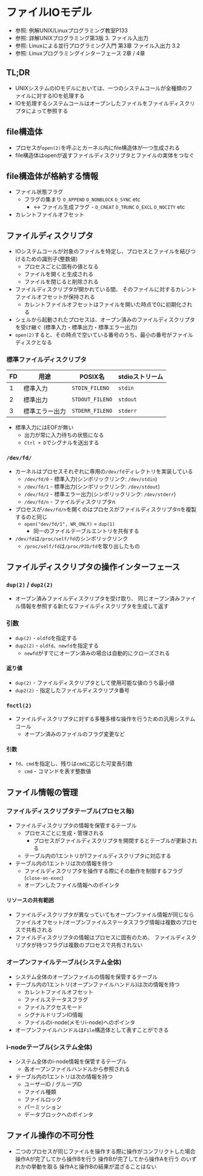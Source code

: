 # ファイルIOモデル
- 参照: 例解UNIX/Linuxプログラミング教室P133
- 参照: 詳解UNIXプログラミング第3版 3. ファイル入出力
- 参照: Linuxによる並行プログラミング入門 第3章 ファイル入出力 3.2
- 参照: Linuxプログラミングインターフェース 2章 / 4章

## TL;DR
- UNIXシステムのIOモデルにおいては、一つのシステムコールが全種類のファイルに対するIOを処理する
- IOを処理するシステムコールはオープンしたファイルをファイルディスクリプタによって参照する

## file構造体
- プロセスが`open(2)`を呼ぶとカーネル内にfile構造体が一つ生成される
- file構造体はopenが返すファイルディスクリプタとファイルの実体をつなぐ

## file構造体が格納する情報
- ファイル状態フラグ
  - フラグの集まり `O_APPEND` `O_NONBLOCK` `O_SYNC` etc
    - <-> ファイル生成フラグ - `O_CREAT` `O_TRUNC` `O_EXCL` `O_NOCITY` etc
- カレントファイルオフセット

## ファイルディスクリプタ
- IOシステムコールが対象のファイルを特定し、プロセスとファイルを結びつけるための識別子(整数値)
  - プロセスごとに固有の値となる
  - ファイルを開くと生成される
  - ファイルを閉じると削除される
- ファイルディスクリプタが開かれている間、
  そのファイルに対するカレントファイルオフセットが保持される
  - カレントファイルオフセットはファイルを開いた時点で0に初期化される
- シェルから起動されたプロセスは、オープン済みのファイルディスクリプタを受け継ぐ
  (標準入力・標準出力・標準エラー出力)
- `open(2)`すると、その時点で空いている番号のうち、最小の番号がファイルディスクとなる

### 標準ファイルディスクリプタ
| FD | 用途           | POSIX名         | stdioストリーム  |
| -  | -              | -               | -                |
| 1  | 標準入力       | `STDIN_FILENO`  | `stdin`          |
| 2  | 標準出力       | `STDOUT_FILENO` | `stdout`         |
| 3  | 標準エラー出力 | `STDERR_FILENO` | `stderr`         |

- 標準入力にはEOFが無い
  - 出力が常に入力待ちの状態になる
  - `Ctrl + D`でシグナルを送出する

### `/dev/fd/`
- カーネルはプロセスそれぞれに専用の`/dev/fd`ディレクトリを実装している
  - `/dev/fd/0` - 標準入力(シンボリックリンク: `/dev/stdin`)
  - `/dev/fd/1` - 標準出力(シンボリックリンク: `/dev/stdout`)
  - `/dev/fd/2` - 標準エラー出力(シンボリックリンク: `/dev/stderr`)
  - `/dev/fd/n` - ファイルディスクリプタn
- プロセスが`/dev/fd/n`を開くのはプロセスがファイルディスクリプタnを複製するのと同じ
  - `open("dev/fd/1", WR_ONLY)` = `dup(1)`
    - 同一のファイルテーブルエントリを共有する
- `/dev/fd`は`/proc/self/fd`のシンボリックリンク
  - `/proc/self/fd`は`/proc/PID/fd`を取り出したもの

## ファイルディスクリプタの操作インターフェース
### `dup(2)` / `dup2(2)`
- オープン済みファイルディスクリプタを受け取り、
  同じオープン済みファイル情報を参照する新たなファイルディスクリプタを生成して返す

### 引数
- `dup(2)` - `oldfd`を指定する
- `dup2(2)` - `oldfd`、`newfd`を指定する
  - `newfd`がすでにオープン済みの場合は自動的にクローズされる

#### 返り値
- `dup(2)` - ファイルディスクリプタとして使用可能な値のうち最小値
- `dup2(2)` - 指定したファイルディスクリプタ番号

### `fnctl(2)`
- ファイルディスクリプタに対する多種多様な操作を行うための汎用システムコール
  - オープン済みのファイルのフラグ変更など

#### 引数
- `fd`、`cmd`を指定し、残りは`cmd`に応じた可変長引数
  - `cmd` - コマンドを表す整数値

## ファイル情報の管理
### ファイルディスクリプタテーブル(プロセス毎)
- ファイルディスクリプタの情報を保管するテーブル
  - プロセスごとに生成・管理される
    - プロセスがファイルディスクリプタを開閉するとテーブルが更新される
  - テーブル内の1エントリが1ファイルディスクリプタに対応する
- テーブル内の1エントリは次の情報を持つ
  - ファイルディスクリプタを操作する際にその動作を制御するフラグ(`close-on-exec`)
  - オープンしたファイル情報へのポインタ

#### リソースの共有範囲
- ファイルディスクリプタが異なっていてもオープンファイル情報が同じなら
  ファイルオフセット/オープンファイルステータスフラグ情報は複数のプロセスで共有される
- ファイルディスクリプタの情報はプロセスに固有のため、
  ファイルディスクリプタが持つフラグは複数のプロセスで共有されない

### オープンファイルテーブル(システム全体)
- システム全体のオープンファイルの情報を保管するテーブル
- テーブル内の1エントリ(オープンファイルハンドル)は次の情報を持つ
  - カレントファイルオフセット
  - ファイルステータスフラグ
  - ファイルアクセスモード
  - シグナルドリブンIO情報
  - ファイルのi-node(メモリi-node)へのポインタ
- オープンファイルハンドルは`File`構造体として表すことができる

### i-nodeテーブル(システム全体)
- システム全体のi-node情報を保管するテーブル
  - 各オープンファイルハンドルから参照される
- テーブル内の1エントリは次の情報を持つ
  - ユーザーID / グループID
  - ファイル種類
  - ファイルロック
  - パーミッション
  - データブロックへのポインタ

## ファイル操作の不可分性
- 二つのプロセスが同じファイルを操作する際に操作がコンフリクトした場合
  操作Aが完了してから操作Bを行う
  操作Bが完了してから操作Aを行う のいずれかの挙動を取る
  操作Aと操作Bの結果が混ざることはない
